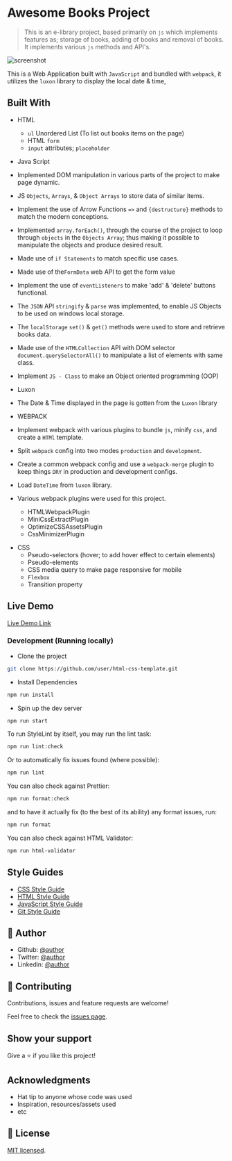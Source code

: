 # Awesome Books Project

> This is an e-library project, based primarily on `js` which implements features as; storage of books, adding of books and removal of books. It implements various `js` methods and API's.

![screenshot](./src/img/awesome-books.png)

This is a Web Application built with `JavaScript` and bundled with `webpack`, it utilizes the `luxon` library to display the local date & time,

## Built With

- HTML

  - `ul` Unordered List (To list out books items on the page)
  - HTML `form`
  - `input` attributes; `placeholder`

- Java Script
- Implemented DOM manipulation in various parts of the project to make page dynamic.
- JS `Objects`, `Arrays`, & `Object Arrays` to store data of similar items.
- Implement the use of Arrow Functions `=>` and `{destructure}` methods to match the modern conceptions.
- Implemented `array.forEach()`, through the course of the project to loop through `objects` in the `Objects Array`; thus making it possible to manipulate the objects and produce desired result.
- Made use of `if Statements` to match specific use cases.
- Made use of the`FormData` web API to get the form value
- Implement the use of `eventListeners` to make 'add' & 'delete' buttons functional.
- The `JSON` API `stringify` & `parse` was implemented, to enable JS Objects to be used on windows local storage.
- The `localStorage` `set()` & `get()` methods were used to store and retrieve books data.
- Made use of the `HTMLCollection` API with DOM selector `document.querySelectorAll()` to manipulate a list of elements with same class.
- Implement `JS - Class` to make an Object oriented programming (OOP)

* Luxon
* The Date & Time displayed in the page is gotten from the `Luxon` library

* WEBPACK
* Implement webpack with various plugins to bundle `js`, minify `css`, and create a `HTMl` template.
* Split `webpack` config into two modes `production` and `development`.
* Create a common webpack config and use a `webpack-merge` plugin to keep things `DRY` in production and development configs.
* Load `DateTime` from `luxon` library.
* Various webpack plugins were used for this project.

  - HTMLWebpackPlugin
  - MiniCssExtractPlugin
  - OptimizeCSSAssetsPlugin
  - CssMinimizerPlugin

- CSS
  - Pseudo-selectors (hover; to add hover effect to certain elements)
  - Pseudo-elements
  - CSS media query to make page responsive for mobile
  - `Flexbox`
  - Transition property

## Live Demo

[Live Demo Link](https://livedemo.com)

### Development (Running locally)

- Clone the project

```bash
git clone https://github.com/user/html-css-template.git

```

- Install Dependencies

```bash
npm run install
```

- Spin up the dev server

```bash
npm run start
```

To run StyleLint by itself, you may run the lint task:

```bash
npm run lint:check
```

Or to automatically fix issues found (where possible):

```bash
npm run lint
```

You can also check against Prettier:

```bash
npm run format:check
```

and to have it actually fix (to the best of its ability) any format issues, run:

```bash
npm run format
```

You can also check against HTML Validator:

```bash
npm run html-validator
```

## Style Guides

- [CSS Style Guide](http://udacity.github.io/frontend-nanodegree-styleguide/css.html)
- [HTML Style Guide](http://udacity.github.io/frontend-nanodegree-styleguide/index.html)
- [JavaScript Style Guide](http://udacity.github.io/frontend-nanodegree-styleguide/javascript.html)
- [Git Style Guide](https://udacity.github.io/git-styleguide/)

## 👤 Author

- Github: [@author](https://github.com/kareem24)
- Twitter: [@author](https://twitter.com/adekunle1855)
- Linkedin: [@author](https://www.linkedin.com/in/kareem-horlah/)

## 🤝 Contributing

Contributions, issues and feature requests are welcome!

Feel free to check the [issues page](../../issues).

## Show your support

Give a ⭐️ if you like this project!

## Acknowledgments

- Hat tip to anyone whose code was used
- Inspiration, resources/assets used
- etc

## 📝 License

[MIT licensed](./LICENSE).
